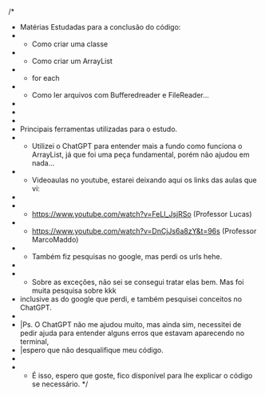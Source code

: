 /* 
 * Matérias Estudadas para a conclusão do código:
 * - Como criar uma classe
 * - Como criar um ArrayList
 * - for each
 * - Como ler arquivos com Bufferedreader e FileReader...
 * 
 * 
 * 
 * Principais ferramentas utilizadas para o estudo.
 * - Utilizei o ChatGPT para entender mais a fundo como funciona o ArrayList, já que foi uma peça fundamental, porém não ajudou em nada...
 * - Videoaulas no youtube, estarei deixando aqui os links das aulas que vi:
 * 
 * - https://www.youtube.com/watch?v=FeLl_JsjRSo (Professor Lucas)
 * - https://www.youtube.com/watch?v=DnCjJs6a8zY&t=96s (Professor MarcoMaddo) 
 * - Também fiz pesquisas no google, mas perdi os urls hehe.
 * 
 * - Sobre as exceções, não sei se consegui tratar elas bem. Mas foi muita pesquisa sobre kkk
 *   inclusive as do google que perdi, e também pesquisei conceitos no ChatGPT.
 * 
 * |Ps. O ChatGPT não me ajudou muito, mas ainda sim, necessitei de pedir ajuda para entender alguns erros que estavam aparecendo no terminal,
 * |espero que não desqualifique meu código.
 * 
 * - É isso, espero que goste, fico disponível para lhe explicar o código se necessário.
 */
